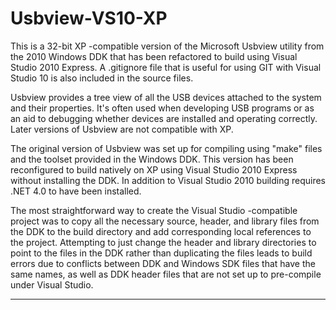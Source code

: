# Usbview-VS10-XP
This is a 32-bit XP -compatible version of the Microsoft Usbview utility from the 2010 Windows DDK that has been refactored to build using Visual Studio 2010 Express. A .gitignore file that is useful for using GIT with Visual Studio 10 is also included in the source files.

Usbview provides a tree view of all the USB devices attached to the system and their properties. It's often used when developing USB programs or as an aid to debugging whether devices are installed and operating correctly. Later versions of Usbview are not compatible with XP.

The original version of Usbview was set up for compiling using "make" files and the toolset provided in the Windows DDK. This version has been reconfigured to build natively on XP using Visual Studio 2010 Express without installing the DDK. In addition to Visual Studio 2010 building requires .NET 4.0 to have been installed.

The most straightforward way to create the Visual Studio -compatible project was to copy all the necessary source, header, and library files from the DDK to the build directory and add corresponding local references to the project. Attempting to just change the header and library directories to point to the files in the DDK rather than duplicating the files leads to build errors due to conflicts between DDK and Windows SDK files that have the same names, as well as DDK header files that are not set up to pre-compile under Visual Studio.

---
